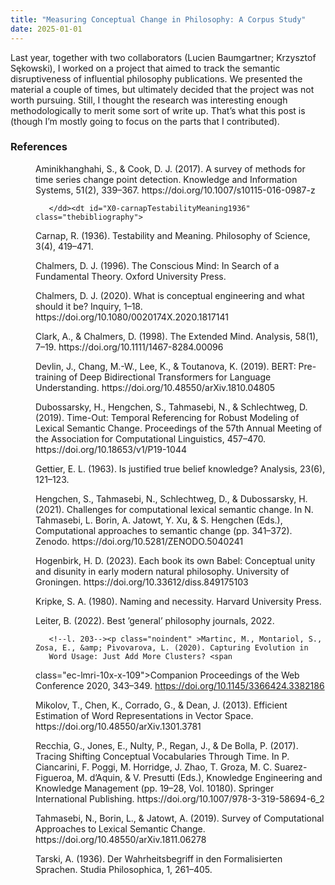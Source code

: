 ```yaml
---
title: "Measuring Conceptual Change in Philosophy: A Corpus Study"
date: 2025-01-01
---
```

Last year, together with two collaborators (Lucien Baumgartner; Krzysztof S&#281;kowski), I worked on a 
project that aimed to track the semantic disruptiveness of influential philosophy publications. We
presented the material a couple of times, but ultimately decided that the project was not worth
pursuing. Still, I thought the research was interesting enough methodologically to merit some sort of
write up. That&#8217;s what this post is (though I&#8217;m mostly going to focus on the parts that I
contributed).

  <h3 class="sectionHead"><a 
 id="x1-1000"></a>References</h3>
<!--l. 203--><p class="noindent" >
       <dl class="thebibliography"><dt id="X0-aminikhanghahiSurveyMethodsTime2017" class="thebibliography">
</dt><dd 
id="bib-1" class="thebibliography">
       <!--l. 203--><p class="noindent" >Aminikhanghahi,  S.,  &amp;  Cook,  D.&#x00A0;J.  (2017).  A  survey  of  methods  for  time  series
       change  point  detection.  <span 
class="ec-lmri-10x-x-109">Knowledge  and  Information  Systems</span>,  <span 
class="ec-lmri-10x-x-109">51</span>(2),  339&#8211;367.
       https://doi.org/10.1007/s10115-016-0987-z
                                                                                     
                                                                                     
       </dd><dt id="X0-carnapTestabilityMeaning1936" class="thebibliography">
</dt><dd 
id="bib-2" class="thebibliography">
       <!--l. 203--><p class="noindent" >Carnap, R. (1936). Testability and Meaning. <span 
class="ec-lmri-10x-x-109">Philosophy of Science</span>, <span 
class="ec-lmri-10x-x-109">3</span>(4), 419&#8211;471.
       </dd><dt id="X0-chalmersConsciousMindSearch1996" class="thebibliography">
</dt><dd 
id="bib-3" class="thebibliography">
       <!--l. 203--><p class="noindent" >Chalmers, D.&#x00A0;J. (1996). <span 
class="ec-lmri-10x-x-109">The Conscious Mind: In Search of a Fundamental Theory</span>.
       Oxford University Press.
       </dd><dt id="X0-chalmersWhatConceptualEngineering2020" class="thebibliography">
</dt><dd 
id="bib-4" class="thebibliography">
       <!--l. 203--><p class="noindent" >Chalmers,  D.&#x00A0;J.  (2020).  What  is  conceptual  engineering  and  what  should  it  be?
       <span 
class="ec-lmri-10x-x-109">Inquiry</span>, 1&#8211;18. https://doi.org/10.1080/0020174X.2020.1817141
       </dd><dt id="X0-clarkExtendedMind1998" class="thebibliography">
</dt><dd 
id="bib-5" class="thebibliography">
       <!--l. 203--><p class="noindent" >Clark,  A.,  &amp;  Chalmers,  D.  (1998).  The  Extended  Mind.  <span 
class="ec-lmri-10x-x-109">Analysis</span>,  <span 
class="ec-lmri-10x-x-109">58</span>(1),  7&#8211;19.
       https://doi.org/10.1111/1467-8284.00096
       </dd><dt id="X0-devlinBERTPretrainingDeep2019" class="thebibliography">
</dt><dd 
id="bib-6" class="thebibliography">
       <!--l. 203--><p class="noindent" >Devlin,              J.,              Chang,              M.-W.,              Lee,              K.,
       &amp; Toutanova, K. (2019). BERT: Pre-training of Deep Bidirectional Transformers for
       Language Understanding. https://doi.org/10.48550/arXiv.1810.04805
       </dd><dt id="X0-dubossarskyTimeOutTemporalReferencing2019" class="thebibliography">
</dt><dd 
id="bib-7" class="thebibliography">
       <!--l. 203--><p class="noindent" >Dubossarsky, H., Hengchen, S., Tahmasebi, N., &amp; Schlechtweg, D. (2019). Time-Out:
       Temporal Referencing for Robust Modeling of Lexical Semantic Change. <span 
class="ec-lmri-10x-x-109">Proceedings</span>
       <span 
class="ec-lmri-10x-x-109">of the 57th Annual Meeting of the Association for Computational Linguistics</span>, 457&#8211;470.
       https://doi.org/10.18653/v1/P19-1044
       </dd><dt id="X0-gettierJustifiedTrueBelief1963" class="thebibliography">
</dt><dd 
id="bib-8" class="thebibliography">
       <!--l. 203--><p class="noindent" >Gettier, E.&#x00A0;L. (1963). Is justified true belief knowledge? <span 
class="ec-lmri-10x-x-109">Analysis</span>, <span 
class="ec-lmri-10x-x-109">23</span>(6), 121&#8211;123.
       </dd><dt id="X0-hengchenChallengesComputationalLexical2021" class="thebibliography">
</dt><dd 
id="bib-9" class="thebibliography">
       <!--l. 203--><p class="noindent" >Hengchen, S., Tahmasebi, N., Schlechtweg, D., &amp; Dubossarsky, H. (2021). Challenges
       for computational lexical semantic change. In N. Tahmasebi, L. Borin, A. Jatowt,
       Y.  Xu,  &amp;  S.  Hengchen  (Eds.),  <span 
class="ec-lmri-10x-x-109">Computational  approaches  to  semantic  change</span>
       (pp.&#x00A0;341&#8211;372). Zenodo. https://doi.org/10.5281/ZENODO.5040241
       </dd><dt id="X0-hogenbirkEachBookIts2023" class="thebibliography">
</dt><dd 
id="bib-10" class="thebibliography">
       <!--l. 203--><p class="noindent" >Hogenbirk, H.&#x00A0;D. (2023). <span 
class="ec-lmri-10x-x-109">Each book its own Babel: Conceptual unity and disunity in</span>
       <span 
class="ec-lmri-10x-x-109">early      modern      natural      philosophy</span>.       University       of       Groningen.
       https://doi.org/10.33612/diss.849175103
       </dd><dt id="X0-kripkeNamingNecessity1980" class="thebibliography">
</dt><dd 
id="bib-11" class="thebibliography">
       <!--l. 203--><p class="noindent" >Kripke, S.&#x00A0;A. (1980). <span 
class="ec-lmri-10x-x-109">Naming and necessity</span>. Harvard University Press.
       </dd><dt id="X0-leiterBestGeneralPhilosophy2022" class="thebibliography">
</dt><dd 
id="bib-12" class="thebibliography">
       <!--l. 203--><p class="noindent" >Leiter, B. (2022). Best &#8217;general&#8217; philosophy journals, 2022.
       </dd><dt id="X0-martincCapturingEvolutionWord2020" class="thebibliography">
</dt><dd 
id="bib-13" class="thebibliography">
                                                                                     
                                                                                     
       <!--l. 203--><p class="noindent" >Martinc, M., Montariol, S., Zosa, E., &amp; Pivovarova, L. (2020). Capturing Evolution in
       Word Usage: Just Add More Clusters? <span 
class="ec-lmri-10x-x-109">Companion Proceedings of the Web Conference</span>
       <span 
class="ec-lmri-10x-x-109">2020</span>, 343&#8211;349. https://doi.org/10.1145/3366424.3382186
       </dd><dt id="X0-mikolovEfficientEstimationWord2013" class="thebibliography">
</dt><dd 
id="bib-14" class="thebibliography">
       <!--l. 203--><p class="noindent" >Mikolov, T., Chen, K., Corrado, G., &amp; Dean, J. (2013). Efficient Estimation of Word
       Representations in Vector Space. https://doi.org/10.48550/arXiv.1301.3781
       </dd><dt id="X0-recchiaTracingShiftingConceptual2017" class="thebibliography">
</dt><dd 
id="bib-15" class="thebibliography">
       <!--l. 203--><p class="noindent" >Recchia,  G.,  Jones,  E.,  Nulty,  P.,  Regan,  J.,  &amp;  De  Bolla,  P.  (2017).  Tracing
       Shifting  Conceptual  Vocabularies  Through  Time.  In  P.  Ciancarini,  F.  Poggi,  M.
       Horridge,  J.  Zhao,  T.  Groza,  M.&#x00A0;C.  Suarez-Figueroa,  M.  d&#8217;Aquin,  &amp;  V.  Presutti
       (Eds.), <span 
class="ec-lmri-10x-x-109">Knowledge Engineering and Knowledge Management </span>(pp.&#x00A0;19&#8211;28, Vol.&#x00A0;10180).
       Springer International Publishing. https://doi.org/10.1007/978-3-319-58694-6_2
       </dd><dt id="X0-tahmasebiSurveyComputationalApproaches2019" class="thebibliography">
</dt><dd 
id="bib-16" class="thebibliography">
       <!--l. 203--><p class="noindent" >Tahmasebi, N., Borin, L., &amp; Jatowt, A. (2019). Survey of Computational Approaches
       to Lexical Semantic Change. https://doi.org/10.48550/arXiv.1811.06278
       </dd><dt id="X0-tarskiWahrheitsbegriffFormalisiertenSprachen1936" class="thebibliography">
</dt><dd 
id="bib-17" class="thebibliography">
       <!--l. 203--><p class="noindent" >Tarski,  A.  (1936).  Der  Wahrheitsbegriff  in  den  Formalisierten  Sprachen.  <span 
class="ec-lmri-10x-x-109">Studia</span>
       <span 
class="ec-lmri-10x-x-109">Philosophica</span>, <span 
class="ec-lmri-10x-x-109">1</span>, 261&#8211;405.</dd></dl>
